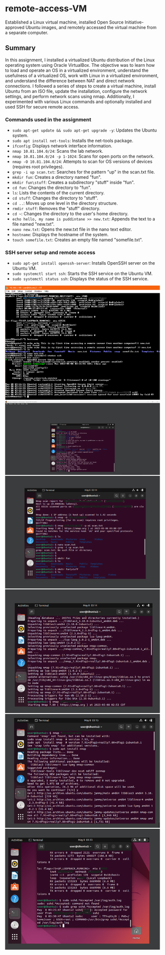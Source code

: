 # remote-access-VM
Established a Linux virtual machine, installed Open Source Initiative-approved Ubuntu images, and remotely accessed the virtual machine from a separate computer.

## Summary

In this assignment, I installed a virtualized Ubuntu distribution of the Linux operating system using Oracle VirtualBox. The objective was to learn how to load and operate an OS in a virtualized environment, understand the usefulness of a virtualized OS, work with Linux in a virtualized environment, and understand the difference between NAT and direct network connections. I followed a series of steps to create a virtual machine, install Ubuntu from an ISO file, update the installation, configure the network settings, and perform network scans using nmap. Additionally, I experimented with various Linux commands and optionally installed and used SSH for secure remote access.

### Commands used in the assignment

- `sudo apt-get update && sudo apt-get upgrade -y`: Updates the Ubuntu system.
- `sudo apt install net-tools`: Installs the net-tools package.
- `ifconfig`: Displays network interface information.
- `nmap 10.81.104.0/24`: Scans the lab network.
- `nmap 10.81.104.0/24 -p 1-1024`: Scans for open ports on the network.
- `nmap -O 10.81.104.0/24`: Attempts to scan for OS versions of devices (requires root privileges).
- `grep -i up scan.txt`: Searches for the pattern "up" in the scan.txt file.
- `mkdir fun`: Creates a directory named "fun".
- `mkdir fun\stuff`: Creates a subdirectory "stuff" inside "fun".
- `cd fun`: Changes the directory to "fun".
- `ls`: Lists the contents of the current directory.
- `cd stuff`: Changes the directory to "stuff".
- `cd ..`: Moves up one level in the directory structure.
- `rmdir stuff`: Removes the "stuff" directory.
- `cd ~`: Changes the directory to the user's home directory.
- `echo hello, my name is puddintane >> new.txt`: Appends the text to a file named "new.txt".
- `nano new.txt`: Opens the new.txt file in the nano text editor.
- `hostname`: Displays the hostname of the system.
- `touch somefile.txt`: Creates an empty file named "somefile.txt".

### SSH server setup and remote access

- `sudo apt-get install openssh-server`: Installs OpenSSH server on the Ubuntu VM.
- `sudo systemctl start ssh`: Starts the SSH service on the Ubuntu VM.
- `sudo systemctl status ssh`: Displays the status of the SSH service.

![Remote Access VM](Remote_accessVM.png)
![screenshot](Screenshot_2023-05-08_031428.png)
![screenshot](Screenshot_2023-05-08_031443.png)
![screenshot](Screenshot_2023-05-08_031456.png)
![screenshot](Screenshot_2023-05-08_031506.png)
![screenshot](Screenshot_2023-05-08_033321.png)
